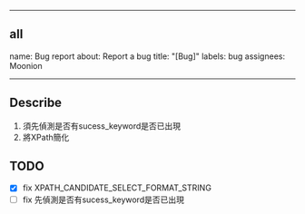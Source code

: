 <!--- .github/ISSUE_TEMPLATE/bug_report.md -->
---
## all
name: Bug report
about: Report a bug
title: "[Bug]"
labels: bug
assignees: Moonion

---

## Describe
1. 須先偵測是否有sucess_keyword是否已出現
2. 將XPath簡化

## TODO
- [x] fix XPATH_CANDIDATE_SELECT_FORMAT_STRING
- [ ] fix 先偵測是否有sucess_keyword是否已出現
